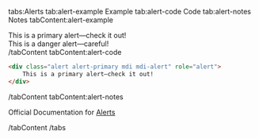 tabs:Alerts
tab:alert-example Example
tab:alert-code Code
tab:alert-notes Notes
tabContent:alert-example
<div class="alert alert-primary mdi mdi-alert" role="alert">
    This is a primary alert—check it out!
</div>
<div class="alert alert-danger mdi mdi-skull mb-0" role="alert">
    This is a danger alert—careful!
</div>
/tabContent
tabContent:alert-code

```html
<div class="alert alert-primary mdi mdi-alert" role="alert">
    This is a primary alert—check it out!
</div>
```

/tabContent
tabContent:alert-notes

Official Documentation for <a href="https://getbootstrap.com/docs/4.0/components/alerts/" target="_blank">Alerts</a>

/tabContent
/tabs